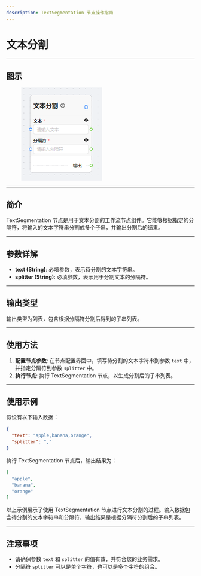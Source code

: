 ```yaml
---
description: TextSegmentation 节点操作指南
---
```


# 文本分割

***

## **图示**

<figure><img src="../../.gitbook/assets/image (4).png" alt=""><figcaption></figcaption></figure>

***

## **简介**

TextSegmentation 节点是用于文本分割的工作流节点组件。它能够根据指定的分隔符，将输入的文本字符串分割成多个子串，并输出分割后的结果。

***

## **参数详解**

* **text (String)**: 必填参数，表示待分割的文本字符串。
* **splitter (String)**: 必填参数，表示用于分割文本的分隔符。

***

## **输出类型**

输出类型为列表，包含根据分隔符分割后得到的子串列表。

***

## **使用方法**

1. **配置节点参数**: 在节点配置界面中，填写待分割的文本字符串到参数 `text` 中，并指定分隔符到参数 `splitter` 中。
2. **执行节点**: 执行 TextSegmentation 节点，以生成分割后的子串列表。

***

## **使用示例**

假设有以下输入数据：

```json
{
  "text": "apple,banana,orange",
  "splitter": ","
}
```

执行 TextSegmentation 节点后，输出结果为：

```json
[
  "apple",
  "banana",
  "orange"
]
```

以上示例展示了使用 TextSegmentation 节点进行文本分割的过程。输入数据包含待分割的文本字符串和分隔符，输出结果是根据分隔符分割后的子串列表。

***

## **注意事项**

* 请确保参数 `text` 和 `splitter` 的值有效，并符合您的业务需求。
* 分隔符 `splitter` 可以是单个字符，也可以是多个字符的组合。
